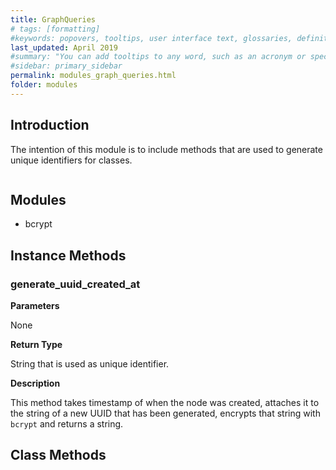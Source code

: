```yaml
---
title: GraphQueries
# tags: [formatting]
#keywords: popovers, tooltips, user interface text, glossaries, definitions
last_updated: April 2019
#summary: "You can add tooltips to any word, such as an acronym or specialized term. Tooltips work well for glossary definitions, because you don't have to keep repeating the definition, nor do you assume the reader already knows the word's meaning."
#sidebar: primary_sidebar
permalink: modules_graph_queries.html
folder: modules
---
```


## Introduction

The intention of this module is to include methods that are used to generate unique identifiers for classes.

```ruby


```

## Modules

* bcrypt

## Instance Methods

### generate_uuid_created_at

__Parameters__

None

__Return Type__

String that is used as unique identifier.

__Description__

This method takes timestamp of when the node was created, attaches it to the string of a new UUID that has been generated, encrypts that string with `bcrypt` and returns a string.

## Class Methods
